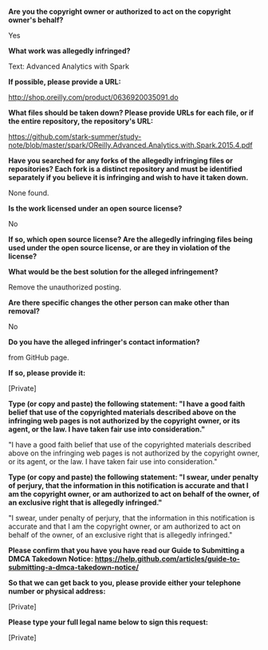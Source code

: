 __Are you the copyright owner or authorized to act on the copyright owner's behalf?__

Yes

__What work was allegedly infringed?__ 

Text: Advanced Analytics with Spark

__If possible, please provide a URL:__ 

http://shop.oreilly.com/product/0636920035091.do

__What files should be taken down? Please provide URLs for each file, or if the entire repository, the repository's URL:__

https://github.com/stark-summer/study-note/blob/master/spark/OReilly.Advanced.Analytics.with.Spark.2015.4.pdf

__Have you searched for any forks of the allegedly infringing files or repositories? Each fork is a distinct repository and must be identified separately if you believe it is infringing and wish to have it taken down.__

None found.

__Is the work licensed under an open source license?__

No

__If so, which open source license? Are the allegedly infringing files being used under the open source license, or are they in violation of the license?__

__What would be the best solution for the alleged infringement?__

Remove the unauthorized posting.

__Are there specific changes the other person can make other than removal?__

No

__Do you have the alleged infringer's contact information?__

from GitHub page.

__If so, please provide it:__

[Private]

__Type (or copy and paste) the following statement: "I have a good faith belief that use of the copyrighted materials described above on the infringing web pages is not authorized by the copyright owner, or its agent, or the law. I have taken fair use into consideration."__

"I have a good faith belief that use of the copyrighted materials described above on the infringing web pages is not authorized by the copyright owner, or its agent, or the law. I have taken fair use into consideration."

__Type (or copy and paste) the following statement: "I swear, under penalty of perjury, that the information in this notification is accurate and that I am the copyright owner, or am authorized to act on behalf of the owner, of an exclusive right that is allegedly infringed."__

"I swear, under penalty of perjury, that the information in this notification is accurate and that I am the copyright owner, or am authorized to act on behalf of the owner, of an exclusive right that is allegedly infringed."

__Please confirm that you have you have read our Guide to Submitting a DMCA Takedown Notice: https://help.github.com/articles/guide-to-submitting-a-dmca-takedown-notice/__

__So that we can get back to you, please provide either your telephone number or physical address:__

[Private]

__Please type your full legal name below to sign this request:__

[Private]
